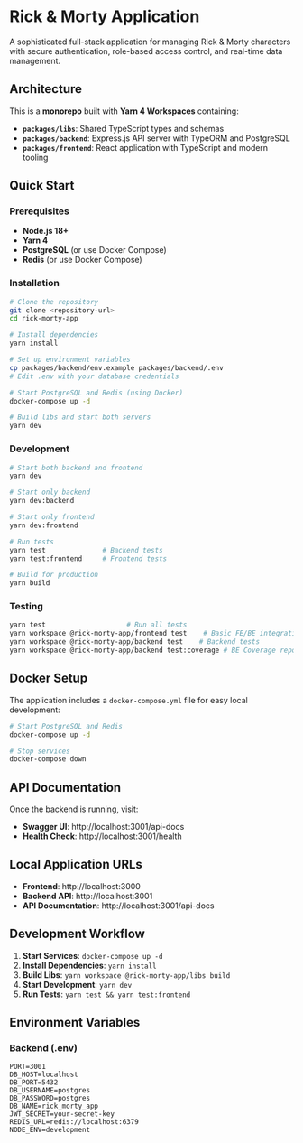 # Rick & Morty Application

A sophisticated full-stack application for managing Rick & Morty characters with secure authentication, role-based access control, and real-time data management.

## Architecture

This is a **monorepo** built with **Yarn 4 Workspaces** containing:

- **`packages/libs`**: Shared TypeScript types and schemas
- **`packages/backend`**: Express.js API server with TypeORM and PostgreSQL
- **`packages/frontend`**: React application with TypeScript and modern tooling

## Quick Start

### Prerequisites

- **Node.js 18+**
- **Yarn 4**
- **PostgreSQL** (or use Docker Compose)
- **Redis** (or use Docker Compose)

### Installation

```bash
# Clone the repository
git clone <repository-url>
cd rick-morty-app

# Install dependencies
yarn install

# Set up environment variables
cp packages/backend/env.example packages/backend/.env
# Edit .env with your database credentials

# Start PostgreSQL and Redis (using Docker)
docker-compose up -d

# Build libs and start both servers
yarn dev
```

### Development

```bash
# Start both backend and frontend
yarn dev

# Start only backend
yarn dev:backend

# Start only frontend
yarn dev:frontend

# Run tests
yarn test              # Backend tests
yarn test:frontend     # Frontend tests

# Build for production
yarn build
```

### Testing

```bash
yarn test                    # Run all tests
yarn workspace @rick-morty-app/frontend test    # Basic FE/BE integration tests
yarn workspace @rick-morty-app/backend test    # Backend tests
yarn workspace @rick-morty-app/backend test:coverage # BE Coverage report
```

## Docker Setup

The application includes a `docker-compose.yml` file for easy local development:

```bash
# Start PostgreSQL and Redis
docker-compose up -d

# Stop services
docker-compose down
```

## API Documentation

Once the backend is running, visit:

- **Swagger UI**: http://localhost:3001/api-docs
- **Health Check**: http://localhost:3001/health

## Local Application URLs

- **Frontend**: http://localhost:3000
- **Backend API**: http://localhost:3001
- **API Documentation**: http://localhost:3001/api-docs

## Development Workflow

1. **Start Services**: `docker-compose up -d`
2. **Install Dependencies**: `yarn install`
3. **Build Libs**: `yarn workspace @rick-morty-app/libs build`
4. **Start Development**: `yarn dev`
5. **Run Tests**: `yarn test && yarn test:frontend`

## Environment Variables

### Backend (.env)

```env
PORT=3001
DB_HOST=localhost
DB_PORT=5432
DB_USERNAME=postgres
DB_PASSWORD=postgres
DB_NAME=rick_morty_app
JWT_SECRET=your-secret-key
REDIS_URL=redis://localhost:6379
NODE_ENV=development
```
